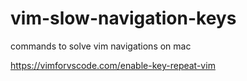 # vim-slow-navigation-keys
commands to solve vim navigations on mac

https://vimforvscode.com/enable-key-repeat-vim
